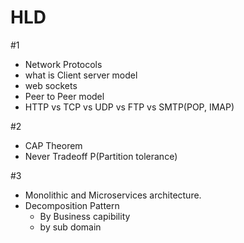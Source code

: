 # HLD
#1
 - Network Protocols
 - what is Client server model
 - web sockets
 - Peer to Peer model
 - HTTP vs TCP vs UDP vs FTP vs SMTP(POP, IMAP)

#2
 - CAP Theorem
 - Never Tradeoff P(Partition tolerance)

#3
 - Monolithic and Microservices architecture.
 - Decomposition Pattern
     - By Business capibility
     - by sub domain
